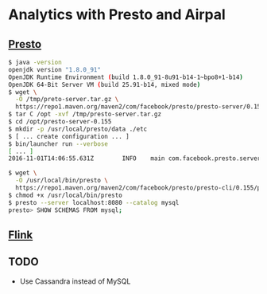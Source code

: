 # Analytics with Presto and Airpal

## [Presto]()

```Bash
$ java -version
openjdk version "1.8.0_91"
OpenJDK Runtime Environment (build 1.8.0_91-8u91-b14-1~bpo8+1-b14)
OpenJDK 64-Bit Server VM (build 25.91-b14, mixed mode)
$ wget \
  -O /tmp/preto-server.tar.gz \
  https://repo1.maven.org/maven2/com/facebook/presto/presto-server/0.155/presto-server-0.155.tar.gz
$ tar C /opt -xvf /tmp/presto-server.tar.gz
$ cd /opt/presto-server-0.155
$ mkdir -p /usr/local/presto/data ./etc
$ [ ... create configuration ... ]
$ bin/launcher run --verbose
[ ... ]
2016-11-01T14:06:55.631Z        INFO    main com.facebook.presto.server.PrestoServer ======== SERVER STARTED ========
```

```Bash
$ wget \
  -O /usr/local/bin/presto \
  https://repo1.maven.org/maven2/com/facebook/presto/presto-cli/0.155/presto-cli-0.155-executable.jar
$ chmod +x /usr/local/bin/presto
$ presto --server localhost:8080 --catalog mysql
presto> SHOW SCHEMAS FROM mysql;
```


## [Flink](https://flink.apache.org/)


## TODO

- Use Cassandra instead of MySQL
